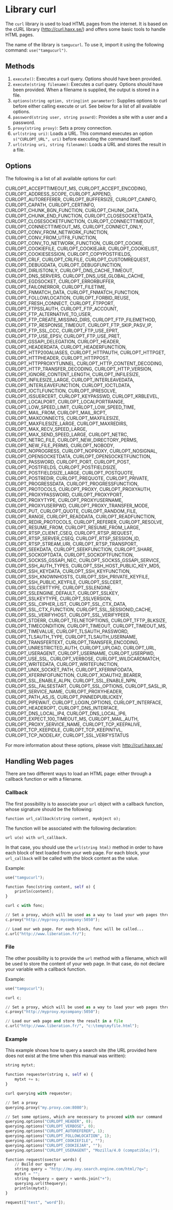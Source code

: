 # Library curl

The `curl` library is used to load HTML pages from the internet. It is based on the cURL library (http://curl.haxx.se/) and offers some basic tools to handle HTML pages.

The name of the library is `tamgucurl`. To use it, import it using the following command: `use("tamgucurl")`.

## Methods

1. `execute()`: Executes a curl query. Options should have been provided.
2. `execute(string filename)`: Executes a curl query. Options should have been provided. When a filename is supplied, the output is stored in a file.
3. `options(string option, string|int parameter)`: Supplies options to curl before either calling execute or url. See below for a list of all available options.
4. `password(string user, string psswrd)`: Provides a site with a user and a password.
5. `proxy(string proxy)`: Sets a proxy connection.
6. `url(string uri)`: Loads a URL. This command executes an option `s("CURLOPT_URL", uri)` before executing the command itself.
7. `url(string uri, string filename)`: Loads a URL and stores the result in a file.

## Options

The following is a list of all available options for curl:

CURLOPT_ACCEPTTIMEOUT_MS, CURLOPT_ACCEPT_ENCODING, CURLOPT_ADDRESS_SCOPE, CURLOPT_APPEND, CURLOPT_AUTOREFERER, CURLOPT_BUFFERSIZE, CURLOPT_CAINFO, CURLOPT_CAPATH, CURLOPT_CERTINFO, CURLOPT_CHUNK_BGN_FUNCTION, CURLOPT_CHUNK_DATA, CURLOPT_CHUNK_END_FUNCTION, CURLOPT_CLOSESOCKETDATA, CURLOPT_CLOSESOCKETFUNCTION, CURLOPT_CONNECTTIMEOUT, CURLOPT_CONNECTTIMEOUT_MS, CURLOPT_CONNECT_ONLY, CURLOPT_CONV_FROM_NETWORK_FUNCTION, CURLOPT_CONV_FROM_UTF8_FUNCTION, CURLOPT_CONV_TO_NETWORK_FUNCTION, CURLOPT_COOKIE, CURLOPT_COOKIEFILE, CURLOPT_COOKIEJAR, CURLOPT_COOKIELIST, CURLOPT_COOKIESESSION, CURLOPT_COPYPOSTFIELDS, CURLOPT_CRLF, CURLOPT_CRLFILE, CURLOPT_CUSTOMREQUEST, CURLOPT_DEBUGDATA, CURLOPT_DEBUGFUNCTION, CURLOPT_DIRLISTONLY, CURLOPT_DNS_CACHE_TIMEOUT, CURLOPT_DNS_SERVERS, CURLOPT_DNS_USE_GLOBAL_CACHE, CURLOPT_EGDSOCKET, CURLOPT_ERRORBUFFER, CURLOPT_FAILONERROR, CURLOPT_FILETIME, CURLOPT_FNMATCH_DATA, CURLOPT_FNMATCH_FUNCTION, CURLOPT_FOLLOWLOCATION, CURLOPT_FORBID_REUSE, CURLOPT_FRESH_CONNECT, CURLOPT_FTPPORT, CURLOPT_FTPSSLAUTH, CURLOPT_FTP_ACCOUNT, CURLOPT_FTP_ALTERNATIVE_TO_USER, CURLOPT_FTP_CREATE_MISSING_DIRS, CURLOPT_FTP_FILEMETHOD, CURLOPT_FTP_RESPONSE_TIMEOUT, CURLOPT_FTP_SKIP_PASV_IP, CURLOPT_FTP_SSL_CCC, CURLOPT_FTP_USE_EPRT, CURLOPT_FTP_USE_EPSV, CURLOPT_FTP_USE_PRET, CURLOPT_GSSAPI_DELEGATION, CURLOPT_HEADER, CURLOPT_HEADERDATA, CURLOPT_HEADERFUNCTION, CURLOPT_HTTP200ALIASES, CURLOPT_HTTPAUTH, CURLOPT_HTTPGET, CURLOPT_HTTPHEADER, CURLOPT_HTTPPOST, CURLOPT_HTTPPROXYTUNNEL, CURLOPT_HTTP_CONTENT_DECODING, CURLOPT_HTTP_TRANSFER_DECODING, CURLOPT_HTTP_VERSION, CURLOPT_IGNORE_CONTENT_LENGTH, CURLOPT_INFILESIZE, CURLOPT_INFILESIZE_LARGE, CURLOPT_INTERLEAVEDATA, CURLOPT_INTERLEAVEFUNCTION, CURLOPT_IOCTLDATA, CURLOPT_IOCTLFUNCTION, CURLOPT_IPRESOLVE, CURLOPT_ISSUERCERT, CURLOPT_KEYPASSWD, CURLOPT_KRBLEVEL, CURLOPT_LOCALPORT, CURLOPT_LOCALPORTRANGE, CURLOPT_LOW_SPEED_LIMIT, CURLOPT_LOW_SPEED_TIME, CURLOPT_MAIL_FROM, CURLOPT_MAIL_RCPT, CURLOPT_MAXCONNECTS, CURLOPT_MAXFILESIZE, CURLOPT_MAXFILESIZE_LARGE, CURLOPT_MAXREDIRS, CURLOPT_MAX_RECV_SPEED_LARGE, CURLOPT_MAX_SEND_SPEED_LARGE, CURLOPT_NETRC, CURLOPT_NETRC_FILE, CURLOPT_NEW_DIRECTORY_PERMS, CURLOPT_NEW_FILE_PERMS, CURLOPT_NOBODY, CURLOPT_NOPROGRESS, CURLOPT_NOPROXY, CURLOPT_NOSIGNAL, CURLOPT_OPENSOCKETDATA, CURLOPT_OPENSOCKETFUNCTION, CURLOPT_PASSWORD, CURLOPT_PORT, CURLOPT_POST, CURLOPT_POSTFIELDS, CURLOPT_POSTFIELDSIZE, CURLOPT_POSTFIELDSIZE_LARGE, CURLOPT_POSTQUOTE, CURLOPT_POSTREDIR, CURLOPT_PREQUOTE, CURLOPT_PRIVATE, CURLOPT_PROGRESSDATA, CURLOPT_PROGRESSFUNCTION, CURLOPT_PROTOCOLS, CURLOPT_PROXY, CURLOPT_PROXYAUTH, CURLOPT_PROXYPASSWORD, CURLOPT_PROXYPORT, CURLOPT_PROXYTYPE, CURLOPT_PROXYUSERNAME, CURLOPT_PROXYUSERPWD, CURLOPT_PROXY_TRANSFER_MODE, CURLOPT_PUT, CURLOPT_QUOTE, CURLOPT_RANDOM_FILE, CURLOPT_RANGE, CURLOPT_READDATA, CURLOPT_READFUNCTION, CURLOPT_REDIR_PROTOCOLS, CURLOPT_REFERER, CURLOPT_RESOLVE, CURLOPT_RESUME_FROM, CURLOPT_RESUME_FROM_LARGE, CURLOPT_RTSP_CLIENT_CSEQ, CURLOPT_RTSP_REQUEST, CURLOPT_RTSP_SERVER_CSEQ, CURLOPT_RTSP_SESSION_ID, CURLOPT_RTSP_STREAM_URI, CURLOPT_RTSP_TRANSPORT, CURLOPT_SEEKDATA, CURLOPT_SEEKFUNCTION, CURLOPT_SHARE, CURLOPT_SOCKOPTDATA, CURLOPT_SOCKOPTFUNCTION, CURLOPT_SOCKS5_GSSAPI_NEC, CURLOPT_SOCKS5_GSSAPI_SERVICE, CURLOPT_SSH_AUTH_TYPES, CURLOPT_SSH_HOST_PUBLIC_KEY_MD5, CURLOPT_SSH_KEYDATA, CURLOPT_SSH_KEYFUNCTION, CURLOPT_SSH_KNOWNHOSTS, CURLOPT_SSH_PRIVATE_KEYFILE, CURLOPT_SSH_PUBLIC_KEYFILE, CURLOPT_SSLCERT, CURLOPT_SSLCERTTYPE, CURLOPT_SSLENGINE, CURLOPT_SSLENGINE_DEFAULT, CURLOPT_SSLKEY, CURLOPT_SSLKEYTYPE, CURLOPT_SSLVERSION, CURLOPT_SSL_CIPHER_LIST, CURLOPT_SSL_CTX_DATA, CURLOPT_SSL_CTX_FUNCTION, CURLOPT_SSL_SESSIONID_CACHE, CURLOPT_SSL_VERIFYHOST, CURLOPT_SSL_VERIFYPEER, CURLOPT_STDERR, CURLOPT_TELNETOPTIONS, CURLOPT_TFTP_BLKSIZE, CURLOPT_TIMECONDITION, CURLOPT_TIMEOUT, CURLOPT_TIMEOUT_MS, CURLOPT_TIMEVALUE, CURLOPT_TLSAUTH_PASSWORD, CURLOPT_TLSAUTH_TYPE, CURLOPT_TLSAUTH_USERNAME, CURLOPT_TRANSFERTEXT, CURLOPT_TRANSFER_ENCODING, CURLOPT_UNRESTRICTED_AUTH, CURLOPT_UPLOAD, CURLOPT_URL, CURLOPT_USERAGENT, CURLOPT_USERNAME, CURLOPT_USERPWD, CURLOPT_USE_SSL, CURLOPT_VERBOSE, CURLOPT_WILDCARDMATCH, CURLOPT_WRITEDATA, CURLOPT_WRITEFUNCTION, CURLOPT_UNIX_SOCKET_PATH, CURLOPT_XFERINFODATA, CURLOPT_XFERINFOFUNCTION, CURLOPT_XOAUTH2_BEARER, CURLOPT_SSL_ENABLE_ALPN, CURLOPT_SSL_ENABLE_NPN, CURLOPT_SSL_FALSESTART, CURLOPT_SSL_OPTIONS, CURLOPT_SASL_IR, CURLOPT_SERVICE_NAME, CURLOPT_PROXYHEADER, CURLOPT_PATH_AS_IS, CURLOPT_PINNEDPUBLICKEY, CURLOPT_PIPEWAIT, CURLOPT_LOGIN_OPTIONS, CURLOPT_INTERFACE, CURLOPT_HEADEROPT, CURLOPT_DNS_INTERFACE, CURLOPT_DNS_LOCAL_IP4, CURLOPT_DNS_LOCAL_IP6, CURLOPT_EXPECT_100_TIMEOUT_MS, CURLOPT_MAIL_AUTH, CURLOPT_PROXY_SERVICE_NAME, CURLOPT_TCP_KEEPALIVE, CURLOPT_TCP_KEEPIDLE, CURLOPT_TCP_KEEPINTVL, CURLOPT_TCP_NODELAY, CURLOPT_SSL_VERIFYSTATUS

For more information about these options, please visit: http://curl.haxx.se/

## Handling Web pages

There are two different ways to load an HTML page: either through a callback function or with a filename.

### Callback

The first possibility is to associate your `url` object with a callback function, whose signature should be the following:

```
function url_callback(string content, myobject o);
```

The function will be associated with the following declaration:

```
url u(o) with url_callback.
```

In that case, you should use the `url(string html)` method in order to have each block of text loaded from your web page. For each block, your `url_callback` will be called with the block content as the value.

Example:

```python
use("tamgucurl");

function fonc(string content, self o) {
    println(content);
}

curl c with fonc;

// Set a proxy, which will be used as a way to load your web pages through
c.proxy("http://myproxy.mycompany:5050");

// Load our web page. For each block, func will be called...
c.url("http://www.liberation.fr/");
```

### File

The other possibility is to provide the `url` method with a filename, which will be used to store the content of your web page. In that case, do not declare your variable with a callback function.

Example:

```python
use("tamgucurl");

curl c;

// Set a proxy, which will be used as a way to load your web pages through
c.proxy("http://myproxy.mycompany:5050");

// Load our web page and store the result in a file
c.url("http://www.liberation.fr/", "c:\temp\myfile.html");
```

### Example

This example shows how to query a search site (the URL provided here does not exist at the time when this manual was written):

```python
string mytxt;

function requester(string s, self e) {
    mytxt += s;
}

curl querying with requester;

// Set a proxy
querying.proxy("my.proxy.com:8080");

// Set some options, which are necessary to proceed with our command
querying.options("CURLOPT_HEADER", 0);
querying.options("CURLOPT_VERBOSE", 0);
querying.options("CURLOPT_AUTOREFERER", 1);
querying.options("CURLOPT_FOLLOWLOCATION", 1);
querying.options("CURLOPT_COOKIEFILE", "");
querying.options("CURLOPT_COOKIEJAR", "");
querying.options("CURLOPT_USERAGENT", "Mozilla/4.0 (compatible;)");

function request(svector words) {
    // Build our query
    string query = "http://my.any.search.engine.com/html/?q=";
    mytxt = "";
    string thequery = query + words.join("+");
    querying.url(thequery);
    println(mytxt);
}

request(["test", "word"]);
```